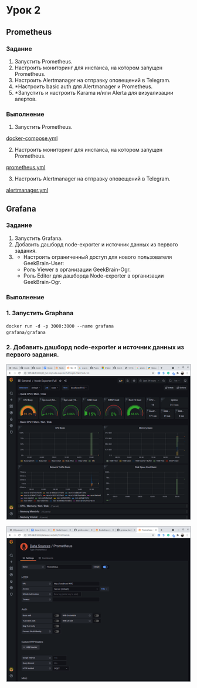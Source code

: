 # Урок 2

## Prometheus

### Задание


1. Запустить Prometheus.
2. Настроить мониторинг для инстанса, на котором запущен Prometheus.
3. Настроить Alertmanager на отправку оповещений в Telegram.
4. *Настроить basic auth для Alertmanager и Prometheus.
5. *Запустить и настроить Karama и/или Alerta для визуализации алертов.

### Выполнение

1. Запустить Prometheus.

[docker-compose.yml](docker-compose.yml "docker-compose")

2. Настроить мониторинг для инстанса, на котором запущен Prometheus.

[prometheus.yml](prometheus.yml "prometheus")

3. Настроить Alertmanager на отправку оповещений в Telegram.

[alertmanager.yml](alertmanager.yml "alertmanager")

## Grafana

### Задание

1. Запустить Grafana.
2. Добавить дашборд node-exporter и источник данных из первого задания.
3. * Настроить ограниченный доступ для нового пользователя GeekBrain-User:
    * Роль Viewer в организации GeekBrain-Ogr.
    * Роль Editor для дашборда Node-exporter в организации GeekBrain-Ogr.

### Выполнение

### 1. Запустить Graphana

<code>docker run -d -p 3000:3000 --name grafana grafana/grafana</code>

### 2. Добавить дашборд node-exporter и источник данных из первого задания.

![alt text](dashboard.png "Dashboard")

![alt text](datasource.png "Datasource")
